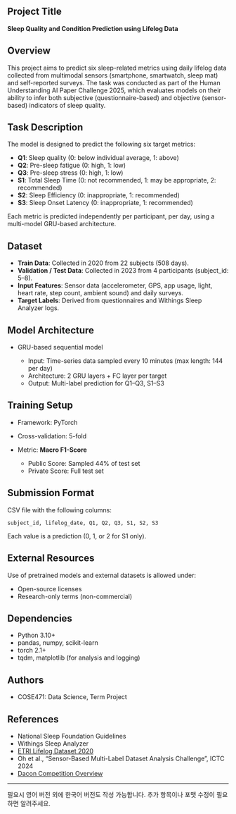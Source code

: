 ## Project Title

**Sleep Quality and Condition Prediction using Lifelog Data**

## Overview

This project aims to predict six sleep-related metrics using daily lifelog data collected from multimodal sensors (smartphone, smartwatch, sleep mat) and self-reported surveys. The task was conducted as part of the Human Understanding AI Paper Challenge 2025, which evaluates models on their ability to infer both subjective (questionnaire-based) and objective (sensor-based) indicators of sleep quality.

## Task Description

The model is designed to predict the following six target metrics:

* **Q1**: Sleep quality (0: below individual average, 1: above)
* **Q2**: Pre-sleep fatigue (0: high, 1: low)
* **Q3**: Pre-sleep stress (0: high, 1: low)
* **S1**: Total Sleep Time (0: not recommended, 1: may be appropriate, 2: recommended)
* **S2**: Sleep Efficiency (0: inappropriate, 1: recommended)
* **S3**: Sleep Onset Latency (0: inappropriate, 1: recommended)

Each metric is predicted independently per participant, per day, using a multi-model GRU-based architecture.

## Dataset

* **Train Data**: Collected in 2020 from 22 subjects (508 days).
* **Validation / Test Data**: Collected in 2023 from 4 participants (subject\_id: 5–8).
* **Input Features**: Sensor data (accelerometer, GPS, app usage, light, heart rate, step count, ambient sound) and daily surveys.
* **Target Labels**: Derived from questionnaires and Withings Sleep Analyzer logs.

## Model Architecture

* GRU-based sequential model

  * Input: Time-series data sampled every 10 minutes (max length: 144 per day)
  * Architecture: 2 GRU layers + FC layer per target
  * Output: Multi-label prediction for Q1–Q3, S1–S3

## Training Setup

* Framework: PyTorch
* Cross-validation: 5-fold
* Metric: **Macro F1-Score**

  * Public Score: Sampled 44% of test set
  * Private Score: Full test set

## Submission Format

CSV file with the following columns:

```
subject_id, lifelog_date, Q1, Q2, Q3, S1, S2, S3
```

Each value is a prediction (0, 1, or 2 for S1 only).

## External Resources

Use of pretrained models and external datasets is allowed under:

* Open-source licenses
* Research-only terms (non-commercial)

## Dependencies

* Python 3.10+
* pandas, numpy, scikit-learn
* torch 2.1+
* tqdm, matplotlib (for analysis and logging)

## Authors

* COSE471: Data Science, Term Project

## References

* National Sleep Foundation Guidelines
* Withings Sleep Analyzer
* [ETRI Lifelog Dataset 2020](https://nanum.etri.re.kr/share/schung/ETRILifelogDataset2020)
* Oh et al., “Sensor-Based Multi-Label Dataset Analysis Challenge”, ICTC 2024
* [Dacon Competition Overview](https://dacon.io/competitions/official/236240/overview)

---

필요시 영어 버전 외에 한국어 버전도 작성 가능합니다. 추가 항목이나 포맷 수정이 필요하면 알려주세요.
